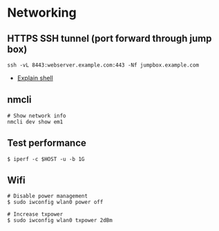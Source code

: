 # Networking

## HTTPS SSH tunnel (port forward through jump box)

```
ssh -vL 8443:webserver.example.com:443 -Nf jumpbox.example.com
```
* [Explain shell](https://explainshell.com/explain?cmd=ssh++-vL+8443%3Awebserver.example.com%3A443+-Nf+jumpbox.example.com)

## nmcli

```
# Show network info
nmcli dev show em1
```

## Test performance
```
$ iperf -c $HOST -u -b 1G
```

## Wifi
```
# Disable power management
$ sudo iwconfig wlan0 power off

# Increase txpower
$ sudo iwconfig wlan0 txpower 2dBm
```
